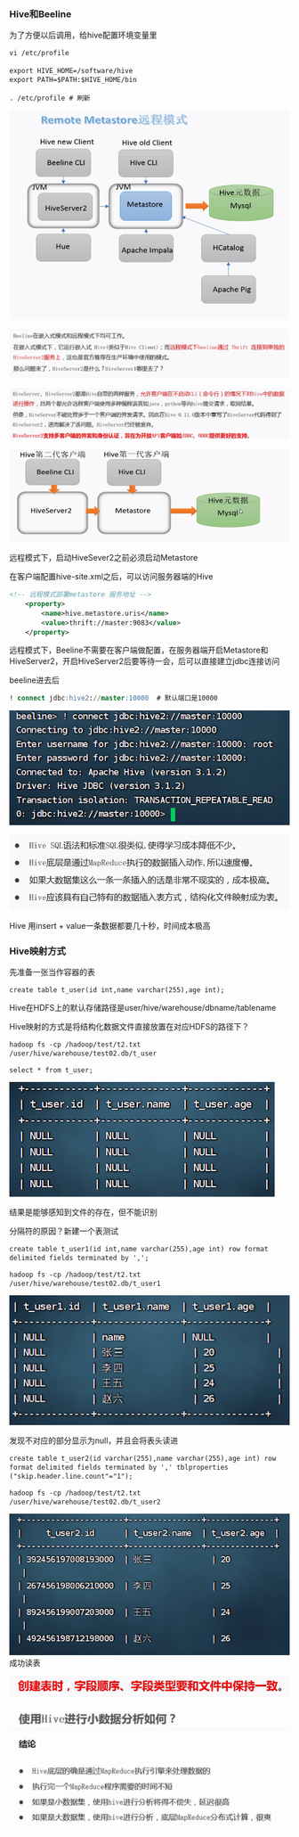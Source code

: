 ### Hive和Beeline

为了方便以后调用，给hive配置环境变量里

```shell
vi /etc/profile

export HIVE_HOME=/software/hive
export PATH=$PATH:$HIVE_HOME/bin

. /etc/profile # 刷新
```

![image-20230425015034627](img/image-20230425015034627.png)

![image-20230425015156585](img/image-20230425015156585.png)

![image-20230425015257474](img/image-20230425015257474.png)

![image-20230425015324931](img/image-20230425015324931.png)

远程模式下，启动HiveSever2之前必须启动Metastore

在客户端配置hive-site.xml之后，可以访问服务器端的Hive

```xml
<!-- 远程模式部署metastore 服务地址 -->
    <property>
        <name>hive.metastore.uris</name>
        <value>thrift://master:9083</value>
    </property>
```

远程模式下，Beeline不需要在客户端做配置，在服务器端开启Metastore和HiveServer2，开启HiveServer2后要等待一会，后可以直接建立jdbc连接访问

beeline进去后

```sql
! connect jdbc:hive2://master:10000  # 默认端口是10000
```

![image-20230425110656009](img/image-20230425110656009.png)

![image-20230425145659035](img/image-20230425145659035.png)

Hive 用insert + value一条数据都要几十秒，时间成本极高

### Hive映射方式

先准备一张当作容器的表

```hive
create table t_user(id int,name varchar(255),age int);
```

Hive在HDFS上的默认存储路径是user/hive/warehouse/dbname/tablename

Hive映射的方式是将结构化数据文件直接放置在对应HDFS的路径下？

```shell
hadoop fs -cp /hadoop/test/t2.txt /user/hive/warehouse/test02.db/t_user
```

```hive
select * from t_user;
```

![image-20230425151825028](img/image-20230425151825028.png)

结果是能够感知到文件的存在，但不能识别

分隔符的原因？新建一个表测试

```hive
create table t_user1(id int,name varchar(255),age int) row format delimited fields terminated by ',';
```

```shell
hadoop fs -cp /hadoop/test/t2.txt /user/hive/warehouse/test02.db/t_user1
```

![image-20230425152324057](img/image-20230425152324057.png)

发现不对应的部分显示为null，并且会将表头读进

```hive
create table t_user2(id varchar(255),name varchar(255),age int) row format delimited fields terminated by ',' tblproperties ("skip.header.line.count"="1");
```

```shell
hadoop fs -cp /hadoop/test/t2.txt /user/hive/warehouse/test02.db/t_user2
```

![image-20230425153304557](img/image-20230425153304557.png)成功读表

![image-20230425152800351](img/image-20230425152800351.png)

![image-20230425153517721](img/image-20230425153517721.png)